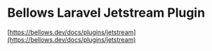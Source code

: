 # Bellows Laravel Jetstream Plugin

[https://bellows.dev/docs/plugins/jetstream](https://bellows.dev/docs/plugins/jetstream)
